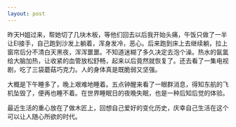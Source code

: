 ```yaml
---
layout: post
---
```


昨天H姐过来，帮她切了几块木板，等他们回去以后我开始头痛，午饭只做了一半让El接手，自己跑到沙发上躺着，浑身发冷，恶心。后来跑到床上去继续躺，拉上窗帘后分不清白天黑夜，浑浑噩噩。不知道迷糊了多久决定去泡个澡。热水的氤氲给大脑加热，让收紧的血管放松舒畅，起来以后竟然就恢复了。还去看了一集电视剧，吃了三袋蘑菇巧克力。人的身体真是既脆弱又坚强。

大概是下午睡多了，晚上艰难地睡着。五点钟醒来看了一眼群消息，得知东航的飞机坠毁了，便再也睡不着。在世界睡眠日的夜晚失眠，也是一种后知后觉的体验。

最近生活的重心放在了做木匠上，回想自己爱好的变化历史，庆幸自己生活在这个可以让人随心所欲的时代。